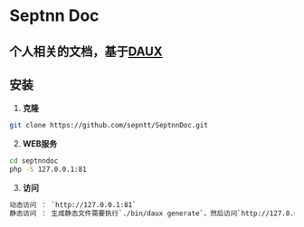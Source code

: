 # Septnn Doc

## 个人相关的文档，基于[DAUX](http://daux.io)

## 安装

1. **克隆**

```sh 
git clone https://github.com/sepntt/SeptnnDoc.git
```

2. **WEB服务**

```sh
cd septnndoc
php -S 127.0.0.1:81
```

3. **访问**
```sh
动态访问 ： `http://127.0.0.1:81`  
静态访问 ： 生成静态文件需要执行`./bin/daux generate`，然后访问`http://127.0.0.1:81/static`
```
